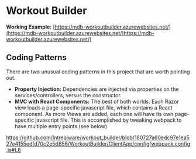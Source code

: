 # Workout Builder

**Working Example:** [https://mdb-workoutbuilder.azurewebsites.net/](https://mdb-workoutbuilder.azurewebsites.net/)https://mdb-workoutbuilder.azurewebsites.net/)

## Coding Patterns

There are two unusual coding patterns in this project that are worth pointing out.

- **Property Injection:** Dependencies are injected via properties on the services/controllers, versus the constructor.
- **MVC with React Components:** The best of both worlds. Each Razor view loads a page-specific javascript file, which contains a React component. As more Views are added, each one will have its own page-specific javascript file. This is accomplished by tweaking webpack to have multiple entry points (see below)

https://github.com/Intrepiware/workout_builder/blob/160727a60edc97e1ea527e4155edfd70c2e5d856/WorkoutBuilder/ClientApp/config/webpack.config.js#L8
